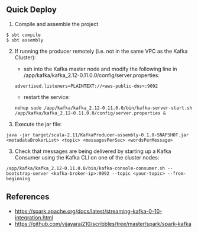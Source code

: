 ## Quick Deploy

1. Compile and assemble the project
```
$ sbt compile
$ sbt assembly
```
2. If running the producer remotely (i.e. not in the same VPC as the Kafka Cluster):
    - ssh into the Kafka master node and modify the following line in
    /app/kafka/kafka_2.12-0.11.0.0/config/server.properties:
    ```
    advertised.listeners=PLAINTEXT://<aws-public-dns>:9092
    ```
    - restart the service:
    ```
    nohup sudo /app/kafka/kafka_2.12-0.11.0.0/bin/kafka-server-start.sh /app/kafka/kafka_2.12-0.11.0.0/config/server.properties &
    ```

2. Execute the jar file:
```
java -jar target/scala-2.11/KafkaProducer-assembly-0.1.0-SNAPSHOT.jar <metadataBrokerList> <topic> <messagesPerSec> <wordsPerMessage>
```
3. Check that messages are being delivered by starting up a Kafka Consumer using the Kafka CLI on one of the cluster nodes:
```
/app/kafka/kafka_2.12-0.11.0.0/bin/kafka-console-consumer.sh --bootstrap-server <kafka-broker-ip>:9092 --topic <your-topic> --from-beginning
```

## References

- https://spark.apache.org/docs/latest/streaming-kafka-0-10-integration.html
- https://github.com/vijayaraj210/scribbles/tree/master/spark/spark-kafka
